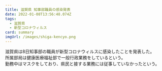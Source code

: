 ```yaml
---
title: 滋賀県 知事部職員の感染発表
date: 2022-01-08T13:56:48.074Z
tags:
  - 滋賀県
  - 新型コロナウィルス
card: summary
imgUrl: /images/shiga-kencyo.png
---
```

滋賀県は8日知事部の職員が新型コロナウィルスに感染したことを発表した。  
所属部局は健康医療福祉部で一般行政業務をしているという。  
勤務中はマスクをしており、県民と接する業務には従事していなかったという。